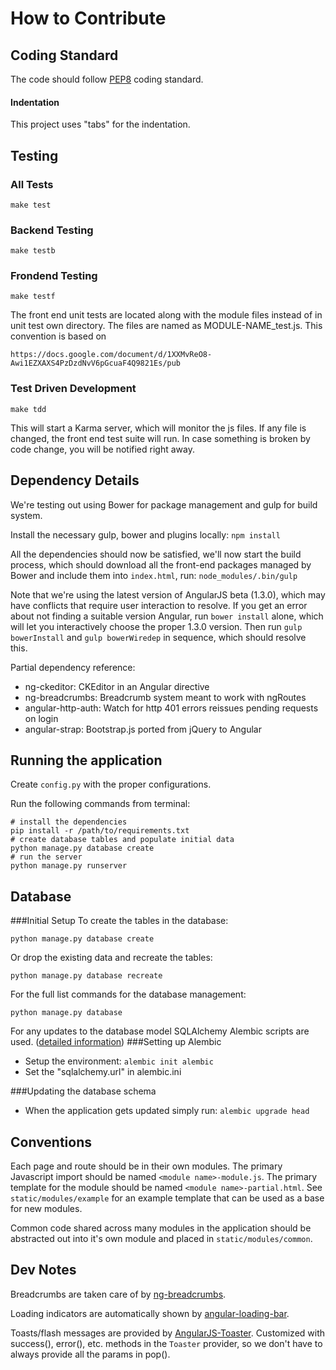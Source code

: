 How to Contribute
=================

Coding Standard
---------------

The code should follow [PEP8](https://www.python.org/dev/peps/pep-0008‎) coding standard.

#### Indentation
This project uses "tabs" for the indentation.


Testing
-------

### All Tests

	make test
	
### Backend Testing

	make testb
	
### Frondend Testing

	make testf
	
The front end unit tests are located along with the module files instead of in unit test own directory. The files are named as MODULE-NAME_test.js. This convention is based on

    https://docs.google.com/document/d/1XXMvReO8-Awi1EZXAXS4PzDzdNvV6pGcuaF4Q9821Es/pub
    
### Test Driven Development

	make tdd
	
This will start a Karma server, which will monitor the js files. If any file is changed, the front end test suite will run. In case something is broken by code change, you will be notified right away.

Dependency Details
------------------

We're testing out using Bower for package management and gulp for build system.

Install the necessary gulp, bower and plugins locally:
	`npm install`

All the dependencies should now be satisfied, we'll now start the build process, which should download all the front-end packages managed by Bower and include them into `index.html`, run:
	`node_modules/.bin/gulp`

Note that we're using the latest version of AngularJS beta (1.3.0), which may have conflicts that require user interaction to resolve. If you get an error about not finding a suitable version Angular, run `bower install` alone, which will let you interactively choose the proper 1.3.0 version. Then run `gulp bowerInstall` and `gulp bowerWiredep` in sequence, which should resolve this.

Partial dependency reference: 
- ng-ckeditor: CKEditor in an Angular directive
- ng-breadcrumbs: Breadcrumb system meant to work with ngRoutes
- angular-http-auth: Watch for http 401 errors reissues pending requests on login
- angular-strap: Bootstrap.js ported from jQuery to Angular

Running the application
-----------------------
Create `config.py` with the proper configurations.

Run the following commands from terminal:

    # install the dependencies
    pip install -r /path/to/requirements.txt
    # create database tables and populate initial data
    python manage.py database create
    # run the server
    python manage.py runserver

Database
--------
###Initial Setup
To create the tables in the database:

    python manage.py database create

Or drop the existing data and recreate the tables:

    python manage.py database recreate

For the full list commands for the database management:

    python manage.py database

For any updates to the database model SQLAlchemy Alembic scripts are used. ([detailed information](http://alembic.readthedocs.org/en/latest/))
###Setting up Alembic
* Setup the environment: `alembic init alembic`
* Set the "sqlalchemy.url" in alembic.ini

###Updating the database schema
* When the application gets updated simply run: `alembic upgrade head`

Conventions
-----------

Each page and route should be in their own modules. The primary Javascript import should be named `<module name>-module.js`. The primary template for the module should be named `<module name>-partial.html`. See `static/modules/example` for an example template that can be used as a base for new modules.

Common code shared across many modules in the application should be abstracted out into it's own module and placed in `static/modules/common`.

Dev Notes
-----------

Breadcrumbs are taken care of by [ng-breadcrumbs](https://github.com/ianwalter/ng-breadcrumbs). 

Loading indicators are automatically shown by [angular-loading-bar](http://chieffancypants.github.io/angular-loading-bar/).

Toasts/flash messages are provided by [AngularJS-Toaster](https://github.com/jirikavi/AngularJS-Toaster). Customized with success(), error(), etc. methods in the `Toaster` provider, so we don't have to always provide all the params in pop().
